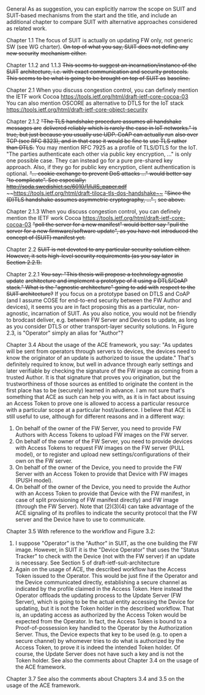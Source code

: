 General
As as suggestion, you can explicitly narrow the scope on SUIT and
SUIT-based mechanisms from the start and the title, and include an
additional chapter to compare SUIT with alternative approaches
considered as related work.

Chapter 1.1
The focus of SUIT is actually on updating FW only, not generic SW
(see WG charter).
~~On top of what you say, SUIT does not define any new security~~
~~mechanism either.~~

Chapter 1.1.2 and 1.1.3
~~This seems to suggest an incarnation/instance of the SUIT~~
~~architecture, i.e. with exact communication and security protocols.~~
~~This seems to be what is going to be brought on top of SUIT as~~
~~baseline.~~

Chapter 2.1
When you discuss congestion control, you can definely mention the
IETF work Cocoa
<https://tools.ietf.org/html/draft-ietf-core-cocoa-03>
You can also mention OSCORE as alternative to DTLS for the IoT stack
<https://tools.ietf.org/html/draft-ietf-core-object-security>

Chapter 2.1.2
~~"The TLS handshake procedure assumes all handshake messages are~~
~~delivered reliably which is rarely the case in IoT networks." is~~
~~true, but just because you usually use UDP. CoAP can actually run~~
~~also over TCP (see RFC 8323), and in that case it would be fine to~~
~~use TLS rather than DTLS.~~
You may mention RFC 7925 as a profile of TLS/DTLS for the IoT.
"The parties authenticate each other via public key encryption, ..."
is only one possible case. They can instead go for a pure pre-shared
key approach. Also, if they go for public key encryption, client
authentication is optional.
~~"... cookie exchange to prevent DoS attacks ..." would better say~~
~~"to complicate". See especially:~~
~~<http://soda.swedishict.se/6010/1/IJIS_paper.pdf>~~
~~<https://tools.ietf.org/html/draft-tiloca-tls-dos-handshake~~>
~~"Since the (D)TLS handshake assumes asymmetric cryptography, ..." ,~~
~~see above.~~

Chapter 2.1.3
When you discuss congestion control, you can definely mention the
IETF work Cocoa
<https://tools.ietf.org/html/draft-ietf-core-cocoa-03>
~~"poll the server for a new manifest" would better say "pull the~~
~~server for a new firmware/software update", as you have not~~
~~introduced the concept of (SUIT) manifest yet.~~

Chapter 2.2
~~SUIT is not devoted to any particular security solution either.~~
~~However, it sets high-level security requirements (as you say later~~
~~in Section 2.2.1).~~

Chapter 2.2.1
~~You say: "This thesis will propose a technology agnostic update~~
~~architecture and implement a prototype of it using a DTLS/CoAP~~
~~stack." What is the "agnostic architecture" going to add with~~
~~respect to the SUIT architecture?~~
If you focus on a prototype based on DTLS and CoAP (and I assume
COSE for end-to-end security between the FW Author and devices), it
seems you are in fact proposing this as a particular, non-agnostic,
incarnation of SUIT.
As you also notice, you would not be friendly to brodcast deliver,
e.g. between FW Server and Devices to update, as long as you
consider DTLS or other transport-layer security solutions.
In Figure 2.3, is "Operator" simply an alias for "Author"?

Chapter 3.4
About the usage of the ACE framework, you say: "As updates will be
sent from operators through servers to devices, the devices need to
know the originator of an update is authorized to issue the update."
That's definitely required to know, but well in advance through
early settings and later verifiable by checking the signature of the
FW image as coming from a trusted Author. It is that signature that
proves you origination, but the trustworthiness of those sources as
entitled to originate the content in the first place has to be
(securely) learned in advance.
I am not sure that's something that ACE as such can help you with,
as it is in fact about issuing an Access Token to prove one is
allowed to access a particular resource with a particular scope at a
particular host/audience.
I believe that ACE is still useful to use, although for different
reasons and in a different way:
1) On behalf of the owner of the FW Server, you need to provide FW
Authors with Access Tokens to upload FW images on the FW server.
2) On behalf of the owner of the FW Server, you need to provide
devices with Access Tokens to request FW images on the FW server
(PULL model), or to register and upload new settings/configurations
of their own on the FW server.
3) On behalf of the owner of the Device, you need to provide the FW
Server with an Access Token to provide that Device with FW images
(PUSH model).
4) On behalf of the owner of the Device, you need to provide the
Author with an Access Token to provide that Device with the FW
manifest, in case of split provisioning of FW manifest directly) and
FW image (through the FW Server).
Note that (2)(3)(4) can take advantage of the ACE signaling of its
profiles to indicate the security protocol that the FW server and
the Device have to use to communicate.

Chapter 3.5
With reference to the workflow and Figure 3.2:
1) I suppose "Operator" is the "Author" in SUIT, as the one building
the FW image. However, in SUIT it is the "Device Operator" that uses
the "Status Tracker" to check with the Device (not with the FW
server) if an update is necessary. See Section 5 of
draft-ietf-suit-architecture
2) Again on the usage of ACE, the described workflow has the Access
Token issued to the Operator. This would be just fine if the
Operator and the Device communicated directly, establishing a secure
channel as indicated by the profile claimed in the Access Token.
Here instead the Operator offloads the updating process to the
Update Server (FW Server), which is going to be the actual entity
accessing the Device for updating, but it is not the Token holder in
the described workflow. That is, an updating access as authorized by
the Access Token would be expected from the Operator. In fact, the
Access Token is bound to a Proof-of-possession key handled to the
Operator by the Authorization Server. Thus, the Device expects that
key to be used (e.g. to open a secure channel) by whomever tries to
do what is authorized by the Access Token, to prove it is indeed the
intended Token holder. Of course, the Update Server does not have
such a key and is not the Token holder.
See also the comments about Chapter 3.4 on the usage of the ACE
framework.

Chapter 3.7
See also the comments about Chapters 3.4 and 3.5 on the usage of the
ACE framework.